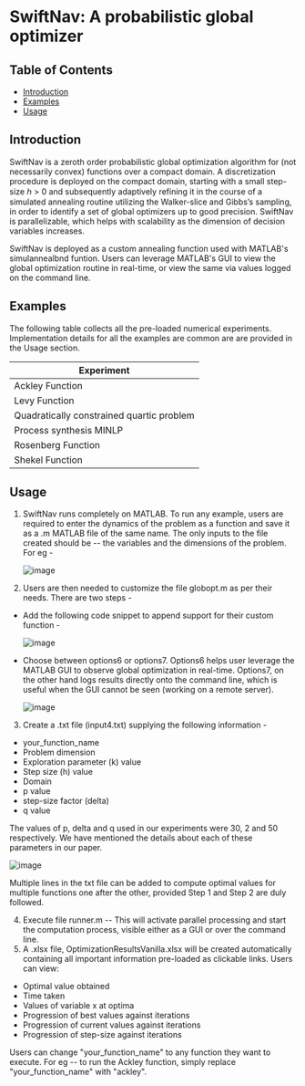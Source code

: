 # SwiftNav: A probabilistic global optimizer

## Table of Contents
- [Introduction](#intro)
- [Examples](#examples)
- [Usage](#usage)

## Introduction
SwiftNav is a zeroth order probabilistic global optimization algorithm for (not necessarily convex) functions over a compact domain. A discretization procedure is deployed on the compact domain, starting with a small step-size ℎ > 0 and subsequently adaptively refining it in the course of a simulated annealing routine utilizing the Walker-slice and Gibbs’s sampling, in order to identify a set of global optimizers up to good precision. SwiftNav is parallelizable, which helps with scalability as the dimension of decision variables increases. 

SwiftNav is deployed as a custom annealing function used with MATLAB's simulannealbnd funtion. Users can leverage MATLAB's GUI to view the global optimization routine in real-time, or view the same via values logged on the command line.

## Examples
The following table collects all the pre-loaded numerical experiments. Implementation details for all the examples are common are are provided in the Usage section. 

| Experiment |
|-----------------|
| Ackley Function   |
| Levy Function   |
| Quadratically constrained quartic problem   |
| Process synthesis MINLP   |
| Rosenberg Function |
| Shekel Function |


## Usage
1. SwiftNav runs completely on MATLAB. To run any example, users are required to enter the dynamics of the problem as a function and save it as a .m MATLAB file of the same name. The only inputs to the file created should be -- the variables and the dimensions of the problem. For eg -
   
   ![image](https://github.com/user-attachments/assets/383d6fe8-610d-4cf9-9ff6-ef8a5cbbf438)

2. Users are then needed to customize the file globopt.m as per their needs. There are two steps -
  -  Add the following code snippet to append support for their custom function -
    
      ![image](https://github.com/user-attachments/assets/09037e59-20ed-405c-90bd-6f5981ccc88c)

  -  Choose between options6 or options7. Options6 helps user leverage the MATLAB GUI to observe global optimization in real-time. Options7, on the other hand logs results directly onto the command line, which is useful when the GUI cannot be seen (working on a remote server).
    
      ![image](https://github.com/user-attachments/assets/1b91c362-2c90-4990-a834-d6f380508a7a)

3. Create a .txt file (input4.txt) supplying the following information -
  -  your_function_name
  -  Problem dimension
  -  Exploration parameter (k) value
  -  Step size (h) value
  -  Domain
  -  p value
  -  step-size factor (delta)
  -  q value
    
   The values of p, delta and q used in our experiments were 30, 2 and 50 respectively. We have mentioned the details about each of these parameters in our paper.

  ![image](https://github.com/user-attachments/assets/abd262f2-4ddf-4da9-8088-2d897dca5178)

   Multiple lines in the txt file can be added to compute optimal values for multiple functions one after the other, provided Step 1 and Step 2 are duly followed.

4. Execute file runner.m -- This will activate parallel processing and start the computation process, visible either as a GUI or over the command line.
5. A .xlsx file, OptimizationResultsVanilla.xlsx will be created automatically containing all important information pre-loaded as clickable links. Users can view:
-  Optimal value obtained
-  Time taken
-  Values of variable x at optima
-  Progression of best values against iterations
-  Progression of current values against iterations
-  Progression of step-size against iterations

Users can change "your_function_name" to any function they want to execute. For eg -- to run the Ackley function, simply replace "your_function_name" with "ackley".

